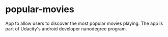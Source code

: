 # popular-movies
App to allow users to discover the most popular movies playing. The app is part of Udacity's android developer nanodegree program.
